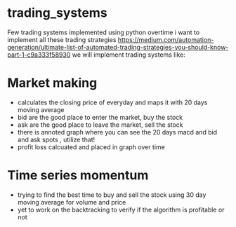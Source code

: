 # trading_systems

Few trading systems implemented using python 
overtime i want to implement all these trading strategies https://medium.com/automation-generation/ultimate-list-of-automated-trading-strategies-you-should-know-part-1-c9a333f58930
we will implement trading systems like:
# Market making 

- calculates the closing price of everyday and maps it with 20 days moving average
- bid are the good place to enter the market, buy the stock
- ask are the good place to leave the market, sell the stock
- there is annoted graph where you can see the 20 days macd and bid and ask spots , utilize that!
- profit loss calcuated and placed in graph over time

# Time series momentum
- trying to find the best time to buy and sell the stock using 30 day moving average for volume and price
- yet to work on the backtracking to verify if the algorithm is profitable or not
